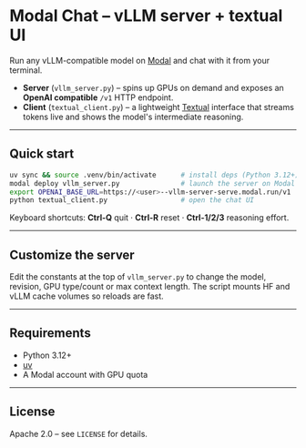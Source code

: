 # Modal Chat – vLLM server + textual UI

Run any vLLM-compatible model on [Modal](https://modal.com) and chat with it from
your terminal.

* **Server** (`vllm_server.py`) – spins up GPUs on demand and exposes an **OpenAI
  compatible** `/v1` HTTP endpoint.
* **Client** (`textual_client.py`) – a lightweight
  [Textual](https://textual.textualize.io/) interface that streams tokens live and shows the model's intermediate reasoning.

---

## Quick start

```bash
uv sync && source .venv/bin/activate      # install deps (Python 3.12+)
modal deploy vllm_server.py               # launch the server on Modal
export OPENAI_BASE_URL=https://<user>--vllm-server-serve.modal.run/v1
python textual_client.py                  # open the chat UI
```

Keyboard shortcuts: **Ctrl-Q** quit · **Ctrl-R** reset · **Ctrl-1/2/3** reasoning effort.

---

## Customize the server

Edit the constants at the top of `vllm_server.py` to change the model,
revision, GPU type/count or max context length.  The script mounts HF and vLLM
cache volumes so reloads are fast.

---

## Requirements

* Python 3.12+
* [uv](https://github.com/astral-sh/uv)
* A Modal account with GPU quota

---

## License

Apache 2.0 – see `LICENSE` for details.
